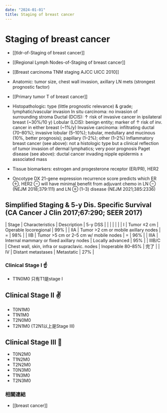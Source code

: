 ```yaml
---
date: "2024-01-01"
title: Staging of breast cancer
---
```


# Staging of breast cancer

- [[tldr-of-Staging of breast cancer]]
- [[Regional Lymph Nodes-of-Staging of breast cancer]]
- [[Breast carcinoma TNM staging AJCC UICC 2010]]

- Anatomic: tumor size, chest wall invasion, axillary LN mets (strongest prognostic factor)
- [[Primary tumor T of breast cancer]]
- Histopathologic: type (little prognostic relevance) & grade; lymphatic/vascular invasion
    In situ carcinoma: no invasion of surrounding stroma
    Ductal (DCIS): ↑ risk of invasive cancer in ipsilateral breast (~30%/10 y)
    Lobular (LCIS): benign entity; marker of ↑ risk of inv. cancer in either breast (~1%/y)
    Invasive carcinoma: infiltrating ductal (70–80%); invasive lobular (5–10%); tubular, medullary and mucinous (10%, better prognosis); papillary (1–2%); other (1–2%)
    Inflammatory breast cancer (see above): not a histologic type but a clinical reflection of tumor invasion of dermal lymphatics; very poor prognosis
    Paget disease (see above): ductal cancer invading nipple epidermis ± associated mass
- Tissue biomarkers: estrogen and progesterone receptor (ER/PR), HER2
- Oncotype DX 21-gene expression recurrence score predicts which ER ⊕, HER2 ⊖ will have minimal benefit from adjuvant chemo in LN ⊖ (NEJM 2018;379:111) and LN ⊕ (1–3) disease (NEJM 2021;385:2336)

## Simplified Staging & 5-y Dis. Specific Survival (CA Cancer J Clin 2017;67:290; SEER 2017)

| Stage  | Characteristics                               | Description           | 5-y DSS |
|        |                                               |                       |         |
| I      | Tumor       ≤2 cm                             | Operable locoregional | 99%     |
| IIA    | Tumor >2 cm or mobile axillary nodes          | =                     | 98%     |
| IIB    | Tumor >5 cm or 2–5 cm w/ mobile nodes         | =                     | 96%     |
| IIIA   | Internal mammary or fixed axillary nodes      | Locally advanced      | 95%     |
| IIIB/C | Chest wall, skin, infra or supraclavic. nodes | Inoperable 80–85%     | 完了    |
| IV     | Distant metastases                            | Metastatic            | 27%     |

### Clinical Stage I ☝️

- T1N0M0 只有T1是stage I

## Clinical Stage II ✌️

- T0N1M0
- T1N1M0
- T2N0M0
- T2N1M0 (T2N1以上是Stage III)

## Clinical Stage III 🤟

- T0N2M0
- T1N2M0
- T2N2M0
- T0N3M0
- T1N3M0
- T2N3M0

### 相關連結

- [[breast cancer]]
